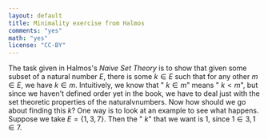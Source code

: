 ```yaml
---
layout: default
title: Minimality exercise from Halmos
comments: "yes"
math: "yes"
license: "CC-BY"
---
```


The task given in Halmos's *Naive Set Theory* is to show that given some
subset of a natural number $E$, there is some $k\in E$ such that
for any other $m\in E$, we have $k\in m$.  Intuitively, we know
that " $k\in m$" means " $k < m$", but since we haven't defined
order yet in the book, we have to deal just with the set theoretic
properties of the naturalvnumbers.  Now how should we go about finding
this $k$?  One way is to look at an example to see what happens.
Suppose we take $E = \{1,3,7\}$.  Then the " $k$" that we want
is $1$, since $1\in 3, 1\in 7$. 
